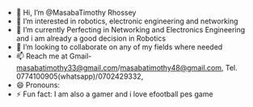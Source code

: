 - 👋 Hi, I’m @MasabaTimothy Rhossey
- 👀 I’m interested in robotics, electronic engineering and networking
- 🌱 I’m currently Perfecting in Networking and Electronics Engineering and i am already a good decision in Robotics 
- 💞️ I’m looking to collaborate on any of my fields where needed
- 📫 Reach me at Gmail- masabatimothy33@gmail.com/masabatimothy48@gmail.com, Tel. 0774100905(whatsapp)/0702429332,
- 😄 Pronouns: 
- ⚡ Fun fact: I am also a gamer and i love efootball pes game

<!---
MasabaTimothy/MasabaTimothy is a ✨ special ✨ repository because its `README.md` (this file) appears on your GitHub profile.
You can click the Preview link to take a look at your changes.
--->
